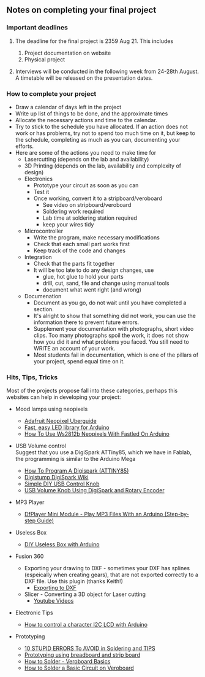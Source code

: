 ## Notes on completing your final project

### Important deadlines

1.  The deadline for the final project is 2359 Aug 21.  This includes

    1.  Project documentation on website
    2.  Physical project

2.  Interviews will be conducted in the following week from 24-28th August.
    A timetable will be released on the presentation dates.

### How to complete your project

*  Draw a calendar of days left in the project
*  Write up list of things to be done, and the approximate times
*  Allocate the necessary actions and time to the calendar.
*  Try to stick to the schedule you have allocated.  If an action does not
    work or has problems, try not to spend too much time on it, but keep to the schedule, completing as much as you can, documenting your efforts.
*  Here are some of the actions you need to make time for
    *  Lasercutting (depends on the lab and availability)
    *  3D Printing (depends on the lab, availability and complexity of design)
    *  Electronics
        -  Prototype your circuit as soon as you can
        -  Test it
        -  Once working, convert it to a stripboard/veroboard
            +  See video on stripboard/veroboard
            +  Soldering work required
            +  Lab time at soldering station required
            +  keep your wires tidy
    *  Microcontroller
        -  Write the program, make necessary modifications
        -  Check that each small part works first
        -  Keep track of the code and changes
    *  Integration
        -  Check that the parts fit together
        -  It will be too late to do any design changes, use
            +  glue, hot glue to hold your parts
            +  drill, cut, sand, file and change using manual tools
            +  document what went right (and wrong)
    *  Documenation
        -  Document as you go, do not wait until you have completed a section.
        -  It's alright to show that something did not work, you can use the information there to prevent future errors.
        -  Supplement your documentation with photographs, short video clips.  Too many photographs spoil the work, it does not show how you did it and what problems you faced.  You still need to WRITE an account of your work.
        -  Most students fail in documentation, which is one of the pillars of your project, spend equal time on it.

### Hits, Tips, Tricks

Most of the projects propose fall into these categories, perhaps this websites can help in developing your project:

* Mood lamps using neopixels
    * [Adafruit Neopixel Uberguide](https://learn.adafruit.com/adafruit-neopixel-uberguide/the-magic-of-neopixels)
    * [Fast, easy LED library for Arduino](http://fastled.io/)
    + [How To Use Ws2812b Neopixels With Fastled On Arduino](https://youtu.be/YgII4UYW5hU)
* USB Volume control<br>
Suggest that you use a DigiSpark ATTiny85, which we have in Fablab, the programming is similar to the Arduino Mega
    * [How To Program A Digispark (ATTINY85)](https://youtu.be/1IYCBuY5dw0)
    * [Digistump DigiSpark Wiki](http://digistump.com/wiki/digispark)
    * [Simple DIY USB Control Knob](https://www.instructables.com/id/Digispark-Volume-Control/)
    * [USB Volume Knob Using DigiSpark and Rotary Encoder](https://www.instructables.com/id/USB-Volume-Knob-Using-DigiSpark-and-Rotary-Encoder/)

* MP3 Player
    - [DfPlayer Mini Module - Play MP3 Files With an Arduino (Step-by-step Guide)](https://youtu.be/P42ICrgAtS4)

* Useless Box
    - [DIY Useless Box with Arduino](https://youtu.be/cpdjQ0gheDQ)

* Fusion 360
    * Exporting your drawing to DXF - sometimes your DXF has splines (espeically when creating gears), that are not exported correctly to a DXF file.  Use this plugin (thanks Keith!)
        * [Exporting to DXF](https://apps.autodesk.com/FUSION/en/Detail/Index?id=4611814297957846949&appLang=en&os=Mac&_ga=2.28636284.1592221722.1596774821-2077718089.1589684582)
    - Slicer - Converting a 3D object for Laser cutting
        + [Youtube Videos](https://www.youtube.com/results?search_query=slicer+for+fusion+360&page=&utm_source=opensearch)

* Electronic Tips
    * [How to control a character I2C LCD with Arduino](https://www.makerguides.com/character-i2c-lcd-arduino-tutorial/)

* Prototyping 
    - [10 STUPID ERRORS To AVOID in Soldering and TIPS](https://youtu.be/Fp37DPZVdRI)
    - [Prototyping using breadboard and strip board](https://youtu.be/i_1yAJnbR9U)
    - [How to Solder - Veroboard Basics](https://youtu.be/F08epD9tvJc)
    - [How to Solder a Basic Circuit on Veroboard](https://youtu.be/bv2nZJtvrT0)
